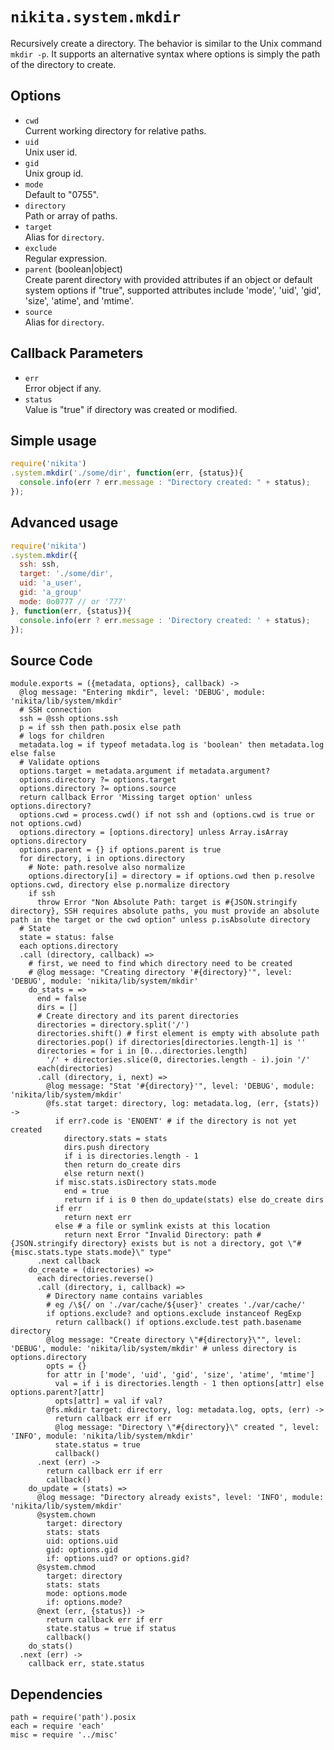 
# `nikita.system.mkdir`

Recursively create a directory. The behavior is similar to the Unix command
`mkdir -p`. It supports an alternative syntax where options is simply the path
of the directory to create.

## Options

* `cwd`   
  Current working directory for relative paths.   
* `uid`   
  Unix user id.   
* `gid`   
  Unix group id.   
* `mode`   
  Default to "0755".   
* `directory`   
  Path or array of paths.   
* `target`   
  Alias for `directory`.   
* `exclude`   
  Regular expression.   
* `parent` (boolean|object)   
  Create parent directory with provided attributes if an object or default 
  system options if "true", supported attributes include 'mode', 'uid', 'gid', 
  'size', 'atime', and 'mtime'.   
* `source`   
  Alias for `directory`.   

## Callback Parameters

* `err`   
  Error object if any.   
* `status`   
  Value is "true" if directory was created or modified.   

## Simple usage

```js
require('nikita')
.system.mkdir('./some/dir', function(err, {status}){
  console.info(err ? err.message : "Directory created: " + status);
});
```

## Advanced usage

```js
require('nikita')
.system.mkdir({
  ssh: ssh,
  target: './some/dir',
  uid: 'a_user',
  gid: 'a_group'
  mode: 0o0777 // or '777'
}, function(err, {status}){
  console.info(err ? err.message : 'Directory created: ' + status);
});
```

## Source Code

    module.exports = ({metadata, options}, callback) ->
      @log message: "Entering mkdir", level: 'DEBUG', module: 'nikita/lib/system/mkdir'
      # SSH connection
      ssh = @ssh options.ssh
      p = if ssh then path.posix else path
      # logs for children
      metadata.log = if typeof metadata.log is 'boolean' then metadata.log else false
      # Validate options
      options.target = metadata.argument if metadata.argument?
      options.directory ?= options.target
      options.directory ?= options.source
      return callback Error 'Missing target option' unless options.directory?
      options.cwd = process.cwd() if not ssh and (options.cwd is true or not options.cwd)
      options.directory = [options.directory] unless Array.isArray options.directory
      options.parent = {} if options.parent is true
      for directory, i in options.directory
        # Note: path.resolve also normalize
        options.directory[i] = directory = if options.cwd then p.resolve options.cwd, directory else p.normalize directory
        if ssh
          throw Error "Non Absolute Path: target is #{JSON.stringify directory}, SSH requires absolute paths, you must provide an absolute path in the target or the cwd option" unless p.isAbsolute directory
      # State
      state = status: false
      each options.directory
      .call (directory, callback) =>
        # first, we need to find which directory need to be created
        # @log message: "Creating directory '#{directory}'", level: 'DEBUG', module: 'nikita/lib/system/mkdir'
        do_stats = =>
          end = false
          dirs = []
          # Create directory and its parent directories
          directories = directory.split('/')
          directories.shift() # first element is empty with absolute path
          directories.pop() if directories[directories.length-1] is ''
          directories = for i in [0...directories.length]
            '/' + directories.slice(0, directories.length - i).join '/'
          each(directories)
          .call (directory, i, next) =>
            @log message: "Stat '#{directory}'", level: 'DEBUG', module: 'nikita/lib/system/mkdir'
            @fs.stat target: directory, log: metadata.log, (err, {stats}) ->
              if err?.code is 'ENOENT' # if the directory is not yet created
                directory.stats = stats
                dirs.push directory
                if i is directories.length - 1
                then return do_create dirs
                else return next()
              if misc.stats.isDirectory stats.mode
                end = true
                return if i is 0 then do_update(stats) else do_create dirs
              if err
                return next err
              else # a file or symlink exists at this location
                return next Error "Invalid Directory: path #{JSON.stringify directory} exists but is not a directory, got \"#{misc.stats.type stats.mode}\" type"
          .next callback
        do_create = (directories) =>
          each directories.reverse()
          .call (directory, i, callback) =>
            # Directory name contains variables
            # eg /\${/ on './var/cache/${user}' creates './var/cache/'
            if options.exclude? and options.exclude instanceof RegExp
              return callback() if options.exclude.test path.basename directory
            @log message: "Create directory \"#{directory}\"", level: 'DEBUG', module: 'nikita/lib/system/mkdir' # unless directory is options.directory
            opts = {}
            for attr in ['mode', 'uid', 'gid', 'size', 'atime', 'mtime']
              val = if i is directories.length - 1 then options[attr] else options.parent?[attr]
              opts[attr] = val if val?
            @fs.mkdir target: directory, log: metadata.log, opts, (err) ->
              return callback err if err
              @log message: "Directory \"#{directory}\" created ", level: 'INFO', module: 'nikita/lib/system/mkdir'
              state.status = true
              callback()
          .next (err) ->
            return callback err if err
            callback()
        do_update = (stats) =>
          @log message: "Directory already exists", level: 'INFO', module: 'nikita/lib/system/mkdir'
          @system.chown
            target: directory
            stats: stats
            uid: options.uid
            gid: options.gid
            if: options.uid? or options.gid?
          @system.chmod
            target: directory
            stats: stats
            mode: options.mode
            if: options.mode?
          @next (err, {status}) ->
            return callback err if err
            state.status = true if status
            callback()
        do_stats()
      .next (err) ->
        callback err, state.status

## Dependencies

    path = require('path').posix
    each = require 'each'
    misc = require '../misc'
